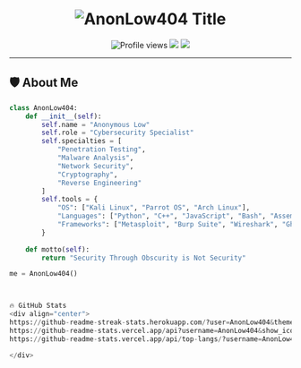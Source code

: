<h1 align="center">
  <img src="https://readme-typing-svg.herokuapp.com/?font=Orbitron&size=35&duration=4000&color=00FF00&center=true&vCenter=true&width=500&height=70&lines=AnonLow404;Professional+Security+Researcher;Ethical+Hacker;Red+Team+Operator" alt="AnonLow404 Title">
</h1>

<div align="center">
  <img src="https://komarev.com/ghpvc/?username=AnonLow404&label=Profile+Views&color=0e75b6&style=flat" alt="Profile views">
  <img src="https://img.shields.io/badge/Status-Online-success?style=flat&logo=github">
  <img src="https://img.shields.io/badge/Security-Level_9-critical?style=flat&logo=shield">
</div>

---

## 🛡️ **About Me**

```python
class AnonLow404:
    def __init__(self):
        self.name = "Anonymous Low"
        self.role = "Cybersecurity Specialist"
        self.specialties = [
            "Penetration Testing",
            "Malware Analysis", 
            "Network Security",
            "Cryptography",
            "Reverse Engineering"
        ]
        self.tools = {
            "OS": ["Kali Linux", "Parrot OS", "Arch Linux"],
            "Languages": ["Python", "C++", "JavaScript", "Bash", "Assembly"],
            "Frameworks": ["Metasploit", "Burp Suite", "Wireshark", "Ghidra"]
        }
    
    def motto(self):
        return "Security Through Obscurity is Not Security"

me = AnonLow404()



🔥 GitHub Stats
<div align="center">
https://github-readme-streak-stats.herokuapp.com/?user=AnonLow404&theme=dark&hide_border=true
https://github-readme-stats.vercel.app/api?username=AnonLow404&show_icons=true&theme=dark&hide_border=true
https://github-readme-stats.vercel.app/api/top-langs/?username=AnonLow404&layout=compact&theme=dark&hide_border=true

</div>
